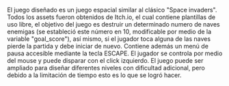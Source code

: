 El juego diseñado es un juego espacial similar al clásico "Space invaders". Todos los assets fueron obtenidos de Itch.io, el cual contiene plantillas de uso libre, el objetivo del juego es destruir un determinado numero de naves enemigas (se estableció este número en 10, modificable por medio de la variable "goal_score"), así mismo, si el jugador toca alguna de las naves pierde la partida y debe iniciar de nuevo. Contiene además un menú de pausa accesible mediante la tecla ESCAPE. El jugador se controla por medio del mouse y puede disparar con el click izquierdo. El juego puede ser ampliado para diseñar diferentes niveles con dificultad adicional, pero debido a la limitación de tiempo esto es lo que se logró hacer.